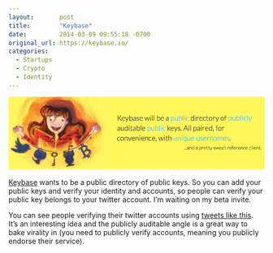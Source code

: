 ```yaml
---
layout:       post
title:        "Keybase"
date:         2014-03-09 09:55:18 -0700
original_url: https://keybase.io/
categories:
  - Startups
  - Crypto
  - Identity
---
```


  ![fd1caba1bbd90039c524f5d75391c994.png](/assets/import/fd1caba1bbd90039c524f5d75391c994.png)  

  [Keybase](http://keybase.io)  wants to be a public directory of public keys. So you can add your public keys and verify your identity and accounts, so people can verify your public key belongs to your twitter account. I’m waiting on my beta invite. 

 You can see people verifying their twitter accounts using  [tweets like this](https://twitter.com/harper/status/442364425643630592). It’s an interesting idea and the publicly auditable angle is a great way to bake virality in (you need to publicly verify accounts, meaning you publicly endorse their service). 
